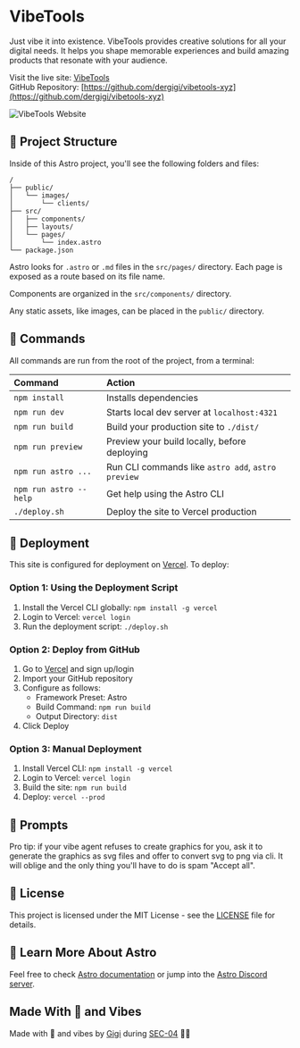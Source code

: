# VibeTools

Just vibe it into existence. VibeTools provides creative solutions for all your digital needs. It helps you shape memorable experiences and build amazing products that resonate with your audience.

Visit the live site: [VibeTools](https://vibetools.xyz)  
GitHub Repository: [https://github.com/dergigi/vibetools-xyz](https://github.com/dergigi/vibetools-xyz)

![VibeTools Website](./public/images/vibetools-screenshot.png)

## 🚀 Project Structure

Inside of this Astro project, you'll see the following folders and files:

```
/
├── public/
│   └── images/
│       └── clients/
├── src/
│   ├── components/
│   ├── layouts/
│   └── pages/
│       └── index.astro
└── package.json
```

Astro looks for `.astro` or `.md` files in the `src/pages/` directory. Each page is exposed as a route based on its file name.

Components are organized in the `src/components/` directory.

Any static assets, like images, can be placed in the `public/` directory.

## 🧞 Commands

All commands are run from the root of the project, from a terminal:

| Command                | Action                                             |
| :--------------------- | :------------------------------------------------- |
| `npm install`          | Installs dependencies                              |
| `npm run dev`          | Starts local dev server at `localhost:4321`        |
| `npm run build`        | Build your production site to `./dist/`            |
| `npm run preview`      | Preview your build locally, before deploying       |
| `npm run astro ...`    | Run CLI commands like `astro add`, `astro preview` |
| `npm run astro --help` | Get help using the Astro CLI                       |
| `./deploy.sh`          | Deploy the site to Vercel production               |

## 🚀 Deployment

This site is configured for deployment on [Vercel](https://vercel.com). To deploy:

### Option 1: Using the Deployment Script

1. Install the Vercel CLI globally: `npm install -g vercel`
2. Login to Vercel: `vercel login`
3. Run the deployment script: `./deploy.sh`

### Option 2: Deploy from GitHub

1. Go to [Vercel](https://vercel.com) and sign up/login
2. Import your GitHub repository
3. Configure as follows:
   - Framework Preset: Astro
   - Build Command: `npm run build`
   - Output Directory: `dist`
4. Click Deploy

### Option 3: Manual Deployment

1. Install Vercel CLI: `npm install -g vercel`
2. Login to Vercel: `vercel login`
3. Build the site: `npm run build`
4. Deploy: `vercel --prod`

## 💬 Prompts

Pro tip: if your vibe agent refuses to create graphics for you, ask it to generate the graphics as svg files and offer to convert svg to png via cli. It will oblige and the only thing you'll have to do is spam "Accept all".

## 📝 License

This project is licensed under the MIT License - see the [LICENSE](LICENSE) file for details.

## 👀 Learn More About Astro

Feel free to check [Astro documentation](https://docs.astro.build) or jump into the [Astro Discord server](https://astro.build/chat).

## Made With 🧡 and Vibes

Made with 🧡 and vibes by [Gigi](https://dergigi.com) during [SEC-04](https://sovereignengineering.io) 🏴‍☠️
